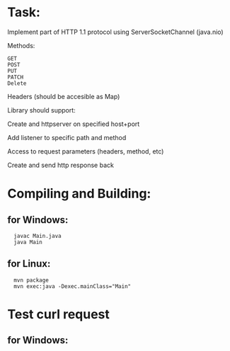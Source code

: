 # Task:
Implement part of HTTP 1.1 protocol using ServerSocketChannel (java.nio)

Methods:

    GET
    POST
    PUT
    PATCH
    Delete

Headers (should be accesible as Map)

Library should support:

Create and httpserver on specified host+port

Add listener to specific path and method

Access to request parameters (headers, method, etc)

Create and send http response back


# Compiling and Building:

## for Windows:
        
      javac Main.java
      java Main

## for Linux:

      mvn package
      mvn exec:java -Dexec.mainClass="Main"

# Test curl request

  ## for Windows:
  

  

      
